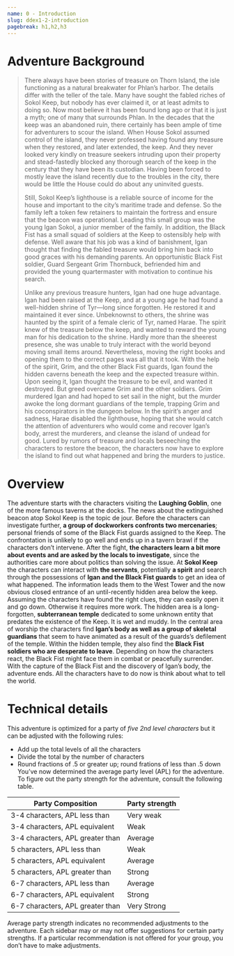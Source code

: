 ```yaml
---
name: 0 - Introduction
slug: ddex1-2-introduction
pagebreak: h1,h2,h3
---
```


# Adventure Background

> There always have been stories of treasure on Thorn Island, the isle functioning as a natural breakwater for Phlan’s harbor. The details differ with the teller of the tale. Many have sought the fabled riches of Sokol Keep, but nobody has ever claimed it, or at least admits to doing so. Now most believe it has been found long ago or that it is just a myth; one of many that surrounds Phlan. In the decades that the keep was an abandoned ruin, there certainly has been ample of time for adventurers to scour the island. When House Sokol assumed control of the island, they never professed having found any treasure when they restored, and later extended, the keep. And they never looked very kindly on treasure seekers intruding upon their property and stead-fastedly blocked any thorough search of the keep in the century that they have been its custodian. Having been forced to mostly leave the island recently due to the troubles in the city, there would be little the House could do about any uninvited guests.
>
> Still, Sokol Keep’s lighthouse is a reliable source of income for the house and important to the city’s maritime trade and defense. So the family left a token few retainers to maintain the fortress and ensure that the beacon was operational. Leading this small group was the young Igan Sokol, a junior member of the family. In addition, the Black Fist has a small squad of soldiers at the Keep to ostensibly help with defense.  Well aware that his job was a kind of banishment, Igan thought that finding the fabled treasure would bring him back into good graces with his demanding parents. An opportunistic Black Fist soldier, Guard Sergeant Grim Thornbuck, befriended him and provided the young quartermaster with motivation to continue his search.
>
> Unlike any previous treasure hunters, Igan had one huge advantage. Igan had been raised at the Keep, and at a young age he had found a well-hidden shrine of Tyr—long since forgotten. He restored it and maintained it ever since. Unbeknownst to others, the shrine was haunted by the spirit of a female cleric of Tyr, named Harae. The spirit knew of the treasure below the keep, and wanted to reward the young man for his dedication to the shrine. Hardly more than the sheerest presence, she was unable to truly interact with the world beyond moving small items around. Nevertheless, moving the right books and opening them to the correct pages was all that it took.  With the help of the spirit, Grim, and the other Black Fist guards, Igan found the hidden caverns beneath the keep and the expected treasure within. Upon seeing it, Igan thought the treasure to be evil, and wanted it destroyed. But greed overcame Grim and the other soldiers. Grim murdered Igan and had hoped to set sail in the night, but the murder awoke the long dormant guardians of the temple, trapping Grim and his coconspirators in the dungeon below. In the spirit’s anger and sadness, Harae	disabled the lighthouse, hoping that she would catch the attention of adventurers who would come and recover Igan’s body, arrest the murderers, and cleanse the island of undead for good.  Lured by rumors of treasure and locals beseeching the characters to restore the beacon, the characters now have to explore the island to find out what happened and bring the murders to justice.

# Overview

The adventure starts with the characters visiting the **Laughing Goblin**, one of the more famous taverns at the docks. The news about the extinguished beacon atop Sokol Keep is the topic de jour. Before the characters can investigate further, **a group of dockworkers confronts two mercenaries**; personal friends of some of the Black Fist guards assigned to the Keep. The confrontation is unlikely to go well and ends up in a tavern brawl if the characters don’t intervene. After the fight, **the characters learn a bit more about events and are asked by the locals to investigate**, since the authorities care more about politics than solving the issue.
At **Sokol Keep** the characters can interact with **the servants**, potentially **a spirit** and search through the possessions of **Igan and the Black Fist guards** to get an idea of what happened.
The information leads them to the West Tower and the now obvious closed entrance of an until-recently hidden area below the keep. Assuming the characters have found the right clues, they can easily open it and go down. Otherwise it requires more work.
The hidden area is a long-forgotten, **subterranean temple** dedicated to some unknown entity that predates the existence of the Keep. It is wet and muddy. In the central area of worship the characters find **Igan’s body as well as a group of skeletal guardians** that seem to have animated as a result of the guards’s defilement of the temple. Within the hidden temple, they also find the **Black Fist soldiers who are desperate to leave**. Depending on how the characters react, the Black Fist might face them in combat or peacefully surrender.  With the capture of the Black Fist and the discovery of Igan’s body, the adventure ends. All the characters have to do now is think about what to tell the world.


# Technical details

This adventure is optimized for a party of *five 2nd level characters* but it can be adjusted with the following rules:
- Add up the total levels of all the characters
- Divide the total by the number of characters
- Round fractions of .5 or greater up; round frations of less than .5 down
 You’ve now determined the average party level (APL) for the adventure. To figure out the party strength for the adventure, consult the following table.

| Party Composition                | Party strength |
| -------------------------------- | -------------- |
| 3-4 characters, APL less than    | Very weak      |
| 3-4 characters, APL equivalent   | Weak           |
| 3-4 characters, APL greater than | Average        |
| 5 characters, APL less than      | Weak           |
| 5 characters, APL equivalent     | Average        |
| 5 characters, APL greater than   | Strong         |
| 6-7 characters, APL less than    | Average        |
| 6-7 characters, APL equivalent   | Strong         |
| 6-7 characters, APL greater than | Very Strong    |

Average party strength indicates no recommended adjustments to the adventure. Each sidebar may or may not offer suggestions for certain party strengths. If a particular recommendation is not offered for your group, you don’t have to make adjustments.
